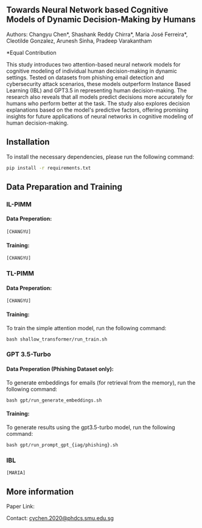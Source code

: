 ## Towards Neural Network based Cognitive Models of Dynamic Decision-Making by Humans

Authors: Changyu Chen*, Shashank Reddy Chirra*, Maria José Ferreira*, Cleotilde Gonzalez, Arunesh Sinha, Pradeep Varakantham

*Equal Contribution

This study introduces two attention-based neural network models for cognitive modeling of individual human decision-making in dynamic settings. Tested on datasets from phishing email detection and cybersecurity attack scenarios, these models outperform Instance Based Learning (IBL) and GPT3.5 in representing human decision-making. The research also reveals that all models predict decisions more accurately for humans who perform better at the task. The study also explores decision explanations based on the model's predictive factors, offering promising insights for future applications of neural networks in cognitive modeling of human decision-making.

## Installation 

To install the necessary dependencies, please run the following command:
```bash
pip install -r requirements.txt
```

## Data Preparation and Training 

### IL-PIMM

#### Data Preperation:
```
[CHANGYU]
```

#### Training:
```
[CHANGYU]
```

### TL-PIMM

#### Data Preperation:
```
[CHANGYU]
```

#### Training:
To train the simple attention model, run the following command:
```
bash shallow_transformer/run_train.sh
```

### GPT 3.5-Turbo

#### Data Preperation (Phishing Dataset only):
To generate embeddings for emails (for retrieval from the memory), run the following command: 
```
bash gpt/run_generate_embeddings.sh
```

#### Training:
To generate results using the gpt3.5-turbo model, run the following command:
```
bash gpt/run_prompt_gpt_{iag/phishing}.sh
```

### IBL

```
[MARIA]
```

## More information

Paper Link: 

Contact: cychen.2020@phdcs.smu.edu.sg
